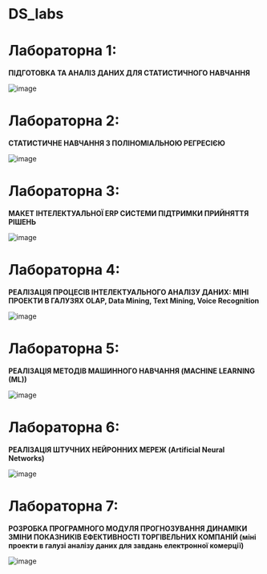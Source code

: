 # DS_labs

# Лабораторна 1: 

**ПІДГОТОВКА ТА АНАЛІЗ ДАНИХ ДЛЯ СТАТИСТИЧНОГО НАВЧАННЯ**

![image](https://github.com/zerorchik/DS_labs/assets/103893849/dbca16fd-0f5c-4f56-b111-cf3927fc7940)

# Лабораторна 2: 

**СТАТИСТИЧНЕ НАВЧАННЯ З ПОЛІНОМІАЛЬНОЮ РЕГРЕСІЄЮ**

![image](https://github.com/zerorchik/DS_labs/assets/103893849/fd64c47d-32cb-4e1c-91fa-23cb4fda4b69)

# Лабораторна 3: 

**МАКЕТ ІНТЕЛЕКТУАЛЬНОЇ ERP СИСТЕМИ ПІДТРИМКИ ПРИЙНЯТТЯ РІШЕНЬ**

![image](https://github.com/zerorchik/DS_labs/assets/103893849/5e5f8ba6-eb9c-4d2e-b783-1fdfc5d65043)

# Лабораторна 4: 

**РЕАЛІЗАЦІЯ ПРОЦЕСІВ ІНТЕЛЕКТУАЛЬНОГО АНАЛІЗУ ДАНИХ: МІНІ ПРОЕКТИ В ГАЛУЗЯХ OLAP, Data Mining, Text Mining, Voice Recognition**

![image](https://github.com/zerorchik/DS_labs/assets/103893849/f5408387-8356-4f56-9dbb-90024c7e07ca)

# Лабораторна 5: 

**РЕАЛІЗАЦІЯ МЕТОДІВ МАШИННОГО НАВЧАННЯ (MACHINE LEARNING (ML))**

![image](https://github.com/zerorchik/DS_labs/assets/103893849/eb7cdd7d-1725-4b77-8a85-75450469fb3f)

# Лабораторна 6: 

**РЕАЛІЗАЦІЯ ШТУЧНИХ НЕЙРОННИХ МЕРЕЖ (Artificial Neural Networks)**

![image](https://github.com/zerorchik/DS_labs/assets/103893849/257df823-bf99-4865-9e77-f24d6b56f39d)

# Лабораторна 7:

**РОЗРОБКА ПРОГРАМНОГО МОДУЛЯ ПРОГНОЗУВАННЯ ДИНАМІКИ ЗМІНИ ПОКАЗНИКІВ ЕФЕКТИВНОСТІ ТОРГІВЕЛЬНИХ КОМПАНІЙ (міні проекти в галузі аналізу даних для завдань електронної комерції)**

![image](https://github.com/zerorchik/DS_labs/assets/103893849/78262886-d9b7-4ac4-bafb-14e2976d2c8c)
